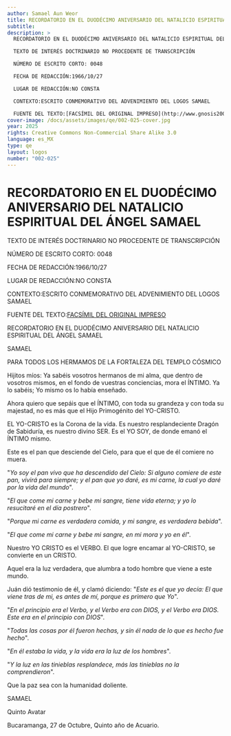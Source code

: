 ```yaml
---
author: Samael Aun Weor
title: RECORDATORIO EN EL DUODÉCIMO ANIVERSARIO DEL NATALICIO ESPIRITUAL DEL ÁNGEL SAMAEL
subtitle:
description: >
  RECORDATORIO EN EL DUODÉCIMO ANIVERSARIO DEL NATALICIO ESPIRITUAL DEL ÁNGEL SAMAEL

  TEXTO DE INTERÉS DOCTRINARIO NO PROCEDENTE DE TRANSCRIPCIÓN

  NÚMERO DE ESCRITO CORTO: 0048

  FECHA DE REDACCIÓN:1966/10/27

  LUGAR DE REDACCIÓN:NO CONSTA

  CONTEXTO:ESCRITO CONMEMORATIVO DEL ADVENIMIENTO DEL LOGOS SAMAEL

  FUENTE DEL TEXTO:[FACSÍMIL DEL ORIGINAL IMPRESO](http://www.gnosis2002.com/facsimil/REEDADNEDAS.PDF)
cover-image: /docs/assets/images/qe/002-025-cover.jpg
year: 2025
rights: Creative Commons Non-Commercial Share Alike 3.0
language: es_MX
type: qe
layout: logos
number: "002-025"
---
```

# RECORDATORIO EN EL DUODÉCIMO ANIVERSARIO DEL NATALICIO ESPIRITUAL DEL ÁNGEL SAMAEL

TEXTO DE INTERÉS DOCTRINARIO NO PROCEDENTE DE TRANSCRIPCIÓN

NÚMERO DE ESCRITO CORTO: 0048

FECHA DE REDACCIÓN:1966/10/27

LUGAR DE REDACCIÓN:NO CONSTA

CONTEXTO:ESCRITO CONMEMORATIVO DEL ADVENIMIENTO DEL LOGOS SAMAEL

FUENTE DEL TEXTO:[FACSÍMIL DEL ORIGINAL IMPRESO](http://www.gnosis2002.com/facsimil/REEDADNEDAS.PDF)

RECORDATORIO EN EL DUODÉCIMO ANIVERSARIO DEL NATALICIO ESPIRITUAL DEL ÁNGEL SAMAEL

SAMAEL

PARA TODOS LOS HERMAMOS DE LA FORTALEZA DEL TEMPLO CÓSMICO

Hijitos míos: Ya sabéis vosotros hermanos de mi alma, que dentro de vosotros mismos, en el fondo de vuestras conciencias, mora el ÍNTIMO. Ya lo sabéis; Yo mismo os lo había enseñado.

Ahora quiero que sepáis que el ÍNTIMO, con toda su grandeza y con toda su majestad, no es más que el Hijo Primogénito del YO-CRISTO.

EL YO-CRISTO es la Corona de la vida. Es nuestro resplandeciente Dragón de Sabiduría, es nuestro divino SER. Es el YO SOY, de donde emanó el ÍNTIMO mismo.

Este es el pan que desciende del Cielo, para que el que de él comiere no muera.

"*Yo soy el pan vivo que ha descendido del Cielo: Si alguno comiere de este pan, vivirá para siempre; y el pan que yo daré, es mi carne, la cual yo daré por la vida del mundo*".

"*El que come mi carne y bebe mi sangre, tiene vida eterna; y yo lo resucitaré en el día postrero*".

"*Porque mi carne es verdadera comida, y mi sangre, es verdadera bebida*".

"*El que come mi carne y bebe mi sangre, en mi mora y yo en él*".

Nuestro YO CRISTO es el VERBO. El que logre encamar al YO-CRISTO, se convierte en un CRISTO.

Aquel era la luz verdadera, que alumbra a todo hombre que viene a este mundo.

Juán dió testimonio de él, y clamó diciendo: "*Este es el que yo decía: El que viene tras de mi, es antes de mí, porque es primero que Yo*".

"*En el principio era el Verbo, y el Verbo era con DIOS, y el Verbo era DIOS. Este era en el principio con DIOS*".

"*Todas las cosas por él fueron hechas, y sin él nada de lo que es hecho fue hecho*".

"*En él estaba la vida, y la vida era la luz de los hombres*".

"*Y la luz en las tinieblas resplandece, más las tinieblas no la comprendieron*".

Que la paz sea con la humanidad doliente.

SAMAEL

Quinto Avatar

Bucaramanga, 27 de Octubre, Quinto año de Acuario.

